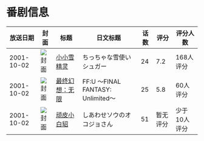 # 番剧信息

|放送日期|封面|标题|日文标题|话数|评分|评分人数|
|---|---|---|---|---|---|---|
|2001-10-02|![封面](https://lain.bgm.tv/pic/cover/c/cb/2c/2414_Pul01.jpg)|[小小雪精灵](https://bangumi.tv/subject/2414)|ちっちゃな雪使いシュガー|24|7.2|168人评分|
|2001-10-02|![封面](https://lain.bgm.tv/pic/cover/c/5a/14/13555_9fDUd.jpg)|[最终幻想：无限](https://bangumi.tv/subject/13555)|FF:U 〜FINAL FANTASY: Unlimited〜|25|5.8|60人评分|
|2001-10-02|![封面](https://lain.bgm.tv/pic/cover/c/f0/7b/89841_V0JAx.jpg)|[顽皮小白貂](https://bangumi.tv/subject/89841)|しあわせソウのオコジョさん|51|暂无评分|少于10人评分|
